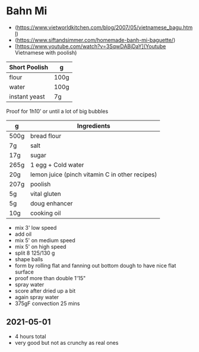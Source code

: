 # Bahn Mi

- (https://www.vietworldkitchen.com/blog/2007/05/vietnamese_bagu.html)
- (https://www.siftandsimmer.com/homemade-banh-mi-baguette/)
- [https://www.youtube.com/watch?v=3SqwDABjDaY](Youtube Vietnamese with poolish)

Short Poolish | g
--- | ---
flour | 100g
water | 100g
instant yeast | 7g

Proof for 1h10’ or until a lot of big bubbles

g | Ingredients
--- | --- 
500g | bread flour
7g | salt
17g | sugar 
265g | 1 egg + Cold water
20g | lemon juice (pinch vitamin C in other recipes)
207g | poolish
5g | vital gluten
5g | doug enhancer
10g | cooking oil 

- mix 3' low speed
- add oil
- mix 5' on medium speed
- mix 5' on high speed
- split 8 125/130 g
- shape balls
- form by rolling flat and fanning out bottom dough to have nice flat surface
- proof more than double 1'15"
- spray water 
- score after dried up a bit
- again spray water
- 375gF convection 25 mins
 
## 2021-05-01
 - 4 hours total
 - very good but not as crunchy as real ones
 